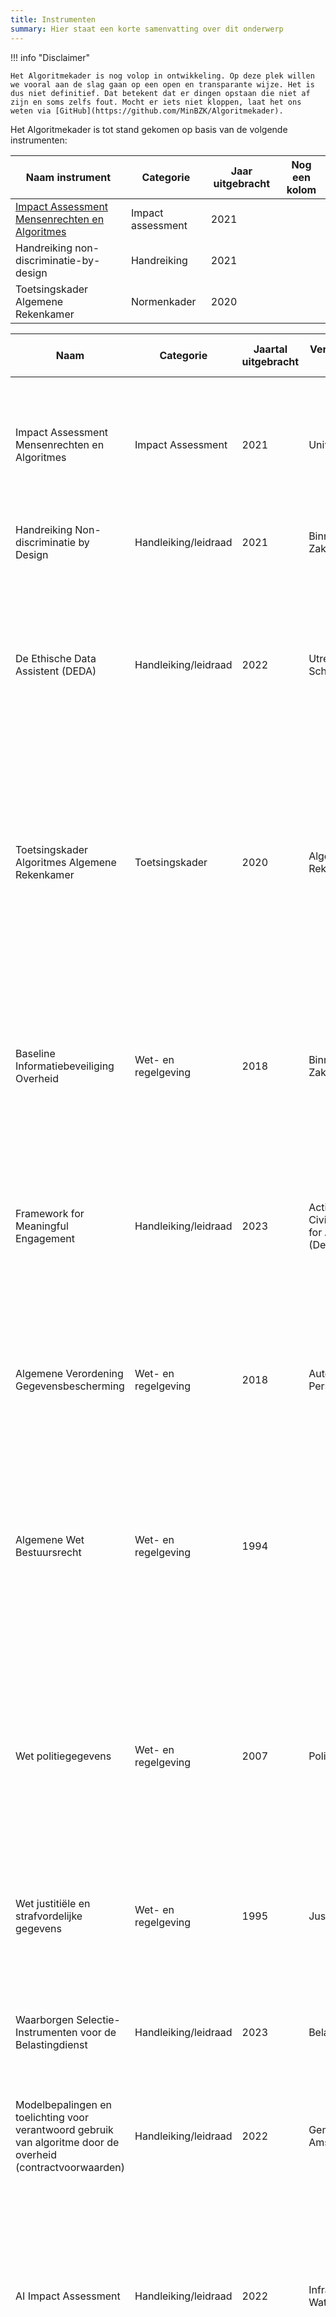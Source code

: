 ```yaml
---
title: Instrumenten
summary: Hier staat een korte samenvatting over dit onderwerp
---
```


!!! info "Disclaimer"

    Het Algoritmekader is nog volop in ontwikkeling. Op deze plek willen we vooral aan de slag gaan op een open en transparante wijze. Het is dus niet definitief. Dat betekent dat er dingen opstaan die niet af zijn en soms zelfs fout. Mocht er iets niet kloppen, laat het ons weten via [GitHub](https://github.com/MinBZK/Algoritmekader).


Het Algoritmekader is tot stand gekomen op basis van de volgende instrumenten:

|**Naam instrument**|**Categorie**|**Jaar uitgebracht**|**Nog een kolom**|
|-------------------|-------------|--------------------|-----------------|
| [Impact Assessment Mensenrechten en Algoritmes](https://www.rijksoverheid.nl/documenten/rapporten/2021/02/25/impact-assessment-mensenrechten-en-algoritmes) | Impact assessment | 2021 | |
| Handreiking non-discriminatie-by-design | Handreiking | 2021 | |
| Toetsingskader Algemene Rekenkamer | Normenkader | 2020 | |


| **Naam**                                                                                                     | **Categorie**        | **Jaartal uitgebracht** | **Verantwoordelijke organisatie**                        | **Ontwikkeld door** | **null**   | **null** | **Ontwikkeld voor** | **null**   | **null** | **Voor overheidsorganisatie specfiek** | **Volwassenheidsniveau** | **Locatie**    | **Doel**    | **null** | **null**  | **null**     | **Mogelijke wettelijke verplichting** | **Toelichting doel**                                                                                                                                                                                                                                                                                                                                                                                                                                 | **Toepassing**       |
|--------------------------------------------------------------------------------------------------------------|----------------------|-------------------------|----------------------------------------------------------|---------------------|------------|----------|---------------------|------------|----------|----------------------------------------|--------------------------|----------------|-------------|----------|-----------|--------------|---------------------------------------|------------------------------------------------------------------------------------------------------------------------------------------------------------------------------------------------------------------------------------------------------------------------------------------------------------------------------------------------------------------------------------------------------------------------------------------------------|----------------------|
|                                                                                                              |                      |                         |                                                          | overheid            | wetenschap | overig   | overheid            | wetenschap | overig   |                                        |                          |                | Informerend | Sturend  | Normerend | Faciliterend |                                       |                                                                                                                                                                                                                                                                                                                                                                                                                                                      | technologie algemeen |
| Impact Assessment Mensenrechten en Algoritmes                                                                | Impact Assessment    | 2021                    | Universiteit Utrecht                                     | ja                  | ja         |          | ja                  | ja         |          |                                        | In gebruik               | Internationaal | ±           | -        | -         | +            | ja                                    | Dit impact assessment werkt in eerste instantie faciliterend voor het gesprek. Maar biedt ook veel informatie.                                                                                                                                                                                                                                                                                                                                       | ±                    |
| Handreiking Non-discriminatie by Design                                                                      | Handleiking/leidraad | 2021                    | Binnenlandse Zaken                                       | ja                  | ja         | nee      | ja                  | ja         | ja       |                                        | In gebruik               | Nationaal      | +           | +        | -         | ±            | nee                                   | Deze handreiking is bedoeld voor projectleiders die sturing geven aan systeembouwers, data-analisten en AI-experts op het gebied van het discriminatieverbod.                                                                                                                                                                                                                                                                                        | -                    |
| De Ethische Data Assistent (DEDA)                                                                            | Handleiking/leidraad | 2022                    | Utrecht Data School                                      | nee                 | ja         | nee      | ja                  | ja         | ja       |                                        | In gebruik               | Nationaal      | +           | -        | -         | +            | nee                                   | DEDA helpt data-analisten, projectmanagers en beleidsmakers om samen ethische problemen in dataprojecten, datamanagement en databeleid te herkennen.                                                                                                                                                                                                                                                                                                 | -                    |
| Toetsingskader Algoritmes Algemene Rekenkamer                                                                | Toetsingskader       | 2020                    | Algemene Rekenkamer                                      | ja                  | nee        | nee      | ja                  | ja         | ja       |                                        | In gebruik               | Nationaal      | +           | +        | -         | -            | nee                                   | Dit toetsingskader is een instrument dat aandacht besteedt aan de relevante perspectieven op algoritmes. Met een vertaling van normenkaders en richtlijnen naar verschillende aspecten waarop algoritmes kunnen worden getoetst. Een instrument dat bovendien rekening houdt met de risico’s en de onderzoeksvragen die in een toetsingskader aan bod moeten komen.                                                                                  | -                    |
| Baseline Informatiebeveiliging Overheid                                                                      | Wet- en regelgeving  | 2018                    | Binnenlandse Zaken                                       | ja                  | nee        | nee      | ja                  | nee        | nee      |                                        | In gebruik               | Nationaal      | -           | -        | +         | -            | ja                                    | De Baseline Informatiebeveiliging Overheid (BIO) is het basisnormenkader voor informatiebeveiliging binnen alle overheidslagen (Rijk, gemeenten, provincies en waterschappen).                                                                                                                                                                                                                                                                       | +                    |
| Framework for Meaningful Engagement                                                                          | Handleiking/leidraad | 2023                    | Action Coalition on Civic Engagement for AI (Denemarken) | ja                  | nee        | ja       | ja                  | ja         | ja       |                                        | In gebruik               | Internationaal | +           | ±        | -         | +            | nee                                   | Dit kader is gecreëerd om iedereen die producten of diensten ontwerpt met behulp van AI, machine learning of op algoritme-gebaseerde gegegevensanalyse in staat te stellen belanghebbenden bij dat proces te betrekken.                                                                                                                                                                                                                              | ±                    |
| Algemene Verordening Gegevensbescherming                                                                     | Wet- en regelgeving  | 2018                    | Autoriteit Persoonsgegevens                              | ja                  | nee        | nee      | ja                  | ja         | ja       |                                        | In gebruik               | Nationaal      | -           | -        | +         | -            | ja                                    | Organisaties mogen persoonsgegevens alleen verwerken in overeenstemming met de wet. Dan is de verwerking rechtmatig. Een verwerking die niet aan de AVG voldoet, is dus onrechtmatig.                                                                                                                                                                                                                                                                | +                    |
| Algemene Wet Bestuursrecht                                                                                   | Wet- en regelgeving  | 1994                    |                                                          | ja                  | nee        | nee      | ja                  | nee        | nee      |                                        | In gebruik               | Nationaal      |             |          |           |              | ja                                    | Om de rechtsbetrekkingen tussen overheid en burger zo goed mogelijk te doen verlopen, stelt de Algemene wet bestuursrecht (Awb) een aantal grondregels. De Awb wordt in fasen (tranches) ingevoerd. Tot nu toe zijn vier tranches van de Awb van kracht.                                                                                                                                                                                             | +                    |
| Wet politiegegevens                                                                                          | Wet- en regelgeving  | 2007                    | Politie                                                  | ja                  | nee        | nee      | ja                  | nee        | nee      | Justitie en Veiligheid (JenV)          | In gebruik               | Nationaal      | -           | -        | +         | -            | ja                                    | De Wet politiegegevens (Wpg) is een Nederlandse wet die de rechten en de plichten van de politie zelf, maar ook die van de burger regelt, voor wat betreft het verwerken van politiegegevens. Politiegegevens zijn persoonsgegevens die in het kader van de politietaak worden verwerkt.                                                                                                                                                             | +                    |
| Wet justitiële en strafvordelijke gegevens                                                                   | Wet- en regelgeving  | 1995                    | Justitie                                                 | ja                  | nee        | nee      | ja                  | nee        | nee      | Justitie en Veiligheid (JenV)          | In gebruik               | Nationaal      | -           | -        | +         | -            | ja                                    | Voor de bescherming van persoonsgegevens bij justitie is er een speciale wet: de Wet justitiële en strafvorderlijke gegevens (Wjsg)                                                                                                                                                                                                                                                                                                                  | +                    |
| Waarborgen Selectie-Instrumenten voor de Belastingdienst                                                     | Handleiking/leidraad | 2023                    | Belastingdienst                                          | ja                  | nee        | nee      | ja                  | nee        | nee      | Financiën (Fin)                        | In gebruik               | Nationaal      | +           | +        | ±         | -            | nee                                   | Een waarborgenkader voor selectie-instrumenten waarmee de rechtmatigheid en transparantie van de instrumenten (beter) gegarandeerd kunnen worden.                                                                                                                                                                                                                                                                                                    | +                    |
| Modelbepalingen en toelichting voor verantwoord gebruik van algoritme door de overheid (contractvoorwaarden) | Handleiking/leidraad | 2022                    | Gemeente Amsterdam                                       | ja                  | nee        | nee      | ja                  | nee        | nee      | Gemeenten                              | In gebruik               | Nationaal      | +           | +        | ±         | -            | nee                                   |                                                                                                                                                                                                                                                                                                                                                                                                                                                      | +                    |
| AI Impact Assessment                                                                                         | Handleiking/leidraad | 2022                    | Infrastructuur en Waterstaat                             | ja                  | nee        | nee      | ja                  | ja         | ja       |                                        | In gebruik               | Nationaal      | ±           | -        | -         | +            | nee                                   | Het AI Impact Assessment (AIIA) is een hulpmiddel voor het maken van afwegingen bij het inzetten van kunstmatige intelligentie (artificial intelligence, AI) in een project. Het AIIA dient als instrument voor het gesprek en het vastleggen van het denkproces zodat onder andere de verantwoording, kwaliteit en reproduceerbaarheid worden vergroot.                                                                                             | -                    |
| Artificial Intelligence Impact Assessment                                                                    | Handleiking/leidraad | 2018                    | ECP                                                      | nee                 | nee        | ja       | ja                  | ja         | ja       |                                        | In gebruik               | Nationaal      | ±           | -        | -         | +            | nee                                   | De Artificial Intelligence Impact Assessment (AIIA) helpt bedrijven artificial intelligence verantwoord in te zetten, nu slimme algoritmes steeds vaker taken van mensen overnemen. Aan de hand van een stappenplan, bestaande uit acht stappen, maken bedrijven inzichtelijk welke juridische en ethische normen een rol spelen bij de ontwikkeling en inzet van AI-toepassingen, en welke afwegingen ten grondslag liggen aan keuzes en besluiten. | -                    |
| Data Protection Impact Assessment                                                                            | Impact Assessment    | 2018                    | Autoriteit Persoonsgegevens                              | ja                  | nee        | nee      | ja                  | ja         | ja       |                                        | In gebruik               | Nationaal      | -           | -        | +         | -            | ja                                    | Is een organisatie van plan persoonsgegevens te verwerken, maar levert dat waarschijnlijk een hoog privacyrisico op? Dan is de organisatie verplicht eerst een 'data protection impact assessment' (DPIA) uit te voeren. Een DPIA is een instrument om vooraf de privacyrisico’s van een gegevensverwerking in kaart te brengen.                                                                                                                     | +                    |
| The Fairness Handbook                                                                                        | Handleiking/leidraad | 2022                    | Gemeente Amsterdam                                       | ja                  | nee        | nee      | ja                  | ja         | ja       |                                        | In gebruik               | Nationaal      | +           | ±        | -         | ±            | nee                                   | The Fairness Handbook is uitgebracht door de gemeente Amsterdam om bias in algoritmische systemen te minimaliseren en fairness te maximaliseren. Het handboek legt uit hoe vooroordelen en andere problemen rondom fairness tijdens de ontwikkeling van algoritmes kunnen voorkomen en wat hieraan gedaan kan worden.                                                                                                                                | -                    |
| Ethics Guideline for Trustworthy AI                                                                          | Handleiking/leidraad | 2019                    | EU High-Level Expert Group on AI                         | ja                  | nee        | nee      | ja                  | ja         | ja       |                                        | In gebruik               | Internationaal | ±           | +        | -         | -            | nee                                   | Deze richtlijnen, opgesteld door leden van de 'high level expert group on AI', hebben als doel gebruikers te begeleiden in het ontwikkelen van betrouwbare AI. Hiervoor worden drie domeinen belicht; juridisch, ethisch en robuustheid.                                                                                                                                                                                                             | -                    |
| Norea Guiding Principles Trustworthy AI Investigations                                                       | Handleiking/leidraad | 2021                    | Norea Beroepsorganisatie van IT-auditors                 | nee                 | nee        | ja       | ja                  | ja         | ja       |                                        | In gebruik               | Internationaal | ±           | +        | -         | -            | nee                                   |                                                                                                                                                                                                                                                                                                                                                                                                                                                      | -                    |
| Algemene wet gelijke behandeling                                                                             | Wet- en regelgeving  | 1994                    | College voor de Rechten van de Mens                      | ja                  | nee        | nee      | ja                  | ja         | ja       |                                        | In gebruik               | Nationaal      | -           | -        | +         | -            | ja                                    | De AWGB geeft kaders over een aantal veelvoorkomende kenmerken van personen, verboden op het direct of inderect maken van onderscheid op basis van deze kenmerken en specifieke uitzonderingen op deze verboden.                                                                                                                                                                                                                           | +                    |

